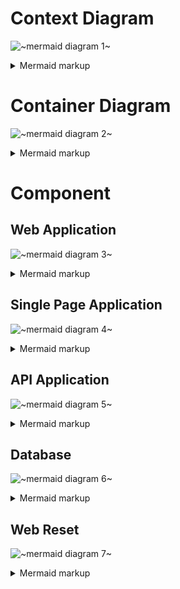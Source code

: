 # Context Diagram
<!-- generated by mermaid compile action - START -->
![~mermaid diagram 1~](/output/design_C4diagrams-md-1.svg)
<details>
  <summary>Mermaid markup</summary>

```mermaid
flowchart TB
Patient("Patient<br/>[Person]<br/>A Person who takes medication")
Provider("Provider<br/>[Person]<br/>A Person who perscribes medication")
Medminder(["Medminder<br/>[System]<br/>An system to remind and track medication taking"])
Twilio(["Twilio<br/>[System]<br/>SMS management system"])
Email(["Email<br/>[System: TBD]<br/>Sends users email for account verification and password resets"])
Patient --> Medminder
Provider --> Medminder
Medminder --> Twilio
Medminder --> Email

```

</details>
<!-- generated by mermaid compile action - END -->

# Container Diagram
<!-- generated by mermaid compile action - START -->
![~mermaid diagram 2~](/output/design_C4diagrams-md-2.svg)
<details>
  <summary>Mermaid markup</summary>

```mermaid
flowchart TB
Patient("Patient<br/>[Person]<br/>A Person who takes medication")
Provider("Provider<br/>[Person]<br/>A Person who perscribes medication")
Twilio(["Twilio<br/>[System]<br/>SMS management system"])
Email(["Email<br/>[System: TBD]<br/>Sends users email for account verification and password resets"])
 subgraph MEDMINDER
 	direction TB
	reset["Web Reset<br/>[Container: Node.js]<br/>handles password reset links"]
 	web["Web Application<br/>[Container: Node.js]<br/>Delivers static content and single page app"]
 	single["Single Page Application<br/>[Container: javascript]<br/>Provides functionality via web browser"]
	api["API Application<br/>[Container: Node.js]<br/>provides functionality via JSON/HTTPS API"]
	db[("Database<br/>[Container: TBD]<br/>Stores accounts,<br/>medicines, perscriptions")]
	web --> |"delivers"| single
	single --> |"makes api calls to"| api
	reset --> |"makes api calls to"| api
	api --> |"gets data from"| db
 end
Email --> |"Sends reset links"| reset
api --> |"Email interaction via"| Email
api --> |"SMS interaction via"| Twilio
Patient --> |"Visits"| web
Provider --> |"Visits"| web
Patient --> |"Interacts"| single
Provider --> |"Interacts"| single
```

</details>
<!-- generated by mermaid compile action - END -->

# Component
## Web Application
<!-- generated by mermaid compile action - START -->
![~mermaid diagram 3~](/output/design_C4diagrams-md-3.svg)
<details>
  <summary>Mermaid markup</summary>

```mermaid
flowchart TB
Patient("Patient<br/>[Person]<br/>A Person who takes medication")
Provider("Provider<br/>[Person]<br/>A Person who perscribes medication")
single["Single Page Application<br/>[Container: javascript]<br/>Provides functionality via web browser"]
  subgraph WebApplication
	direction TB
	test
  end
```

</details>
<!-- generated by mermaid compile action - END -->

## Single Page Application
<!-- generated by mermaid compile action - START -->
![~mermaid diagram 4~](/output/design_C4diagrams-md-4.svg)
<details>
  <summary>Mermaid markup</summary>

```mermaid
flowchart TB
Patient("Patient<br/>[Person]<br/>A Person who takes medication")
Provider("Provider<br/>[Person]<br/>A Person who perscribes medication")
web["Web Application<br/>[Container: Node.js]<br/>Delivers static content and single page app"]
api["API Application<br/>[Container: Node.js]<br/>provides functionality via JSON/HTTPS API"]
  subgraph SinglePageApplication
	direction TB
	test
  end
```

</details>
<!-- generated by mermaid compile action - END -->

## API Application
<!-- generated by mermaid compile action - START -->
![~mermaid diagram 5~](/output/design_C4diagrams-md-5.svg)
<details>
  <summary>Mermaid markup</summary>

```mermaid
flowchart TB
reset["Web Reset<br/>[Container: Node.js]<br/>handles password reset links"]
Email(["Email<br/>[System: TBD]<br/>Sends users email for account verification and password resets"])
Twilio(["Twilio<br/>[System]<br/>SMS management system"])
single["Single Page Application<br/>[Container: javascript]<br/>Provides functionality via web browser"]
db[("Database<br/>[Container: TBD]<br/>Stores accounts,<br/>medicines, perscriptions")]
  subgraph APIApplication
	direction TB
	Time["Timer<br/>[Component: Node.js]<br/>Manages notification timing for all users"]
	Account["Account manager<br/>[Component: Node.js]<br/>packages user data for Single page app"]
	Dbfacade["Database facade<br/>[Component: Node.js]<br/>Manages data queries and updates"]
	subgraph Access
		direction TB
		Signin["Sign-In<br/>[Component: Node.js]<br/>Allows user to sign in to MEDMINDER"]
		Signup["Register<br/>[Component: Node.js]<br/>Allows users to create account for MEDMINDER"]
		Reset["Reset<br/>[Component: Node.js]<br/>Allows user to reset password"]
		Security["Security Component<br/>[Component: Node.js]<br/>Manages account changes in DB"]
		Reset --> Security
		Signin --> Security
		Signup --> Security
	end
	mail["Email<br/>[Component: Node.js]<br/>Sends emails"]
	Reset ---> mail
	Account --> Dbfacade
	Security --> db
	Dbfacade --> db
  end
mail --> Email
Time --> Twilio
Time --> Dbfacade
single --> Signin
reset --> Reset
single --> Signup
single --> Account
```

</details>
<!-- generated by mermaid compile action - END -->

## Database
<!-- generated by mermaid compile action - START -->
![~mermaid diagram 6~](/output/design_C4diagrams-md-6.svg)
<details>
  <summary>Mermaid markup</summary>

```mermaid
flowchart TB
api["API Application<br/>[Container: Node.js]<br/>provides functionality via JSON/HTTPS API"]
  subgraph Database
	direction TB
	test
  end
```

</details>
<!-- generated by mermaid compile action - END -->

## Web Reset
<!-- generated by mermaid compile action - START -->
![~mermaid diagram 7~](/output/design_C4diagrams-md-7.svg)
<details>
  <summary>Mermaid markup</summary>

```mermaid
flowchart TB
api["API Application<br/>[Container: Node.js]<br/>provides functionality via JSON/HTTPS API"]
  subgraph Database
	direction TB
	test
  end
```

</details>
<!-- generated by mermaid compile action - END -->
